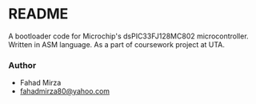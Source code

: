# README #

A bootloader code for Microchip's dsPIC33FJ128MC802 microcontroller. Written in ASM language. As a part of coursework project at UTA.

### Author ###

* Fahad Mirza
* fahadmirza80@yahoo.com